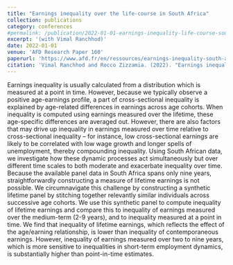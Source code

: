 ```yaml
---
title: "Earnings inequality over the life-course in South Africa"
collection: publications
category: conferences
#permalink: /publication/2022-01-01-earnings-inequality-life-course-south-africa
excerpt: '(with Vimal Ranchhod)'
date: 2022-01-01
venue: 'AFD Research Paper 160'
paperurl: 'https://www.afd.fr/en/ressources/earnings-inequality-south-africa'
citation: 'Vimal Ranchhod and Rocco Zizzamia. (2022). "Earnings inequality over the life-course in South Africa." <i>AFD Research Paper 160</i>.'
---
```


Earnings inequality is usually calculated from a distribution which is measured at a point in time. However, because we typically observe a positive age-earnings profile, a part of cross-sectional inequality is explained by age-related differences in earnings across age cohorts. When inequality is computed using earnings measured over the lifetime, these age-specific differences are averaged out. However, there are also factors that may drive up inequality in earnings measured over time relative to cross-sectional inequality – for instance, low cross-sectional earnings are likely to be correlated with low wage growth and longer spells of unemployment, thereby compounding inequality. Using South African data, we investigate how these dynamic processes act simultaneously but over different time scales to both moderate and exacerbate inequality over time. Because the available panel data in South Africa spans only nine years, straightforwardly constructing a measure of lifetime earnings is not possible. We circumnavigate this challenge by constructing a synthetic lifetime panel by stitching together relevantly similar individuals across successive age cohorts. We use this synthetic panel to compute inequality of lifetime earnings and compare this to inequality of earnings measured over the medium-term (2-9 years), and to inequality measured at a point in time. We find that inequality of lifetime earnings, which reflects the effect of the age/earning relationship, is lower than inequality of contemporaneous earnings. However, inequality of earnings measured over two to nine years, which is more sensitive to inequalities in short-term employment dynamics, is substantially higher than point-in-time estimates.